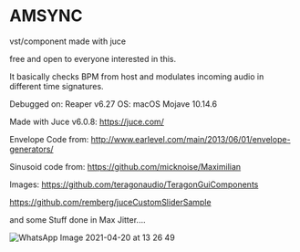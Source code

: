 
# AMSYNC
vst/component made with juce

free and open to everyone interested in this.

It basically checks BPM from host and modulates incoming audio in different time signatures.

Debugged on:
Reaper v6.27
OS: macOS Mojave 10.14.6

Made with Juce v6.0.8:
https://juce.com/

Envelope Code from:
http://www.earlevel.com/main/2013/06/01/envelope-generators/

Sinusoid code from:
https://github.com/micknoise/Maximilian

Images:
https://github.com/teragonaudio/TeragonGuiComponents

https://github.com/remberg/juceCustomSliderSample

and some Stuff done in Max Jitter....

![WhatsApp Image 2021-04-20 at 13 26 49](https://user-images.githubusercontent.com/54742442/115390519-9a642c80-a1de-11eb-850e-24b2d6b8670c.jpeg)
